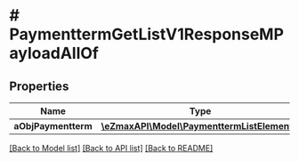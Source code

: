 # # PaymenttermGetListV1ResponseMPayloadAllOf

## Properties

Name | Type | Description | Notes
------------ | ------------- | ------------- | -------------
**aObjPaymentterm** | [**\eZmaxAPI\Model\PaymenttermListElement[]**](PaymenttermListElement.md) |  |

[[Back to Model list]](../../README.md#models) [[Back to API list]](../../README.md#endpoints) [[Back to README]](../../README.md)

